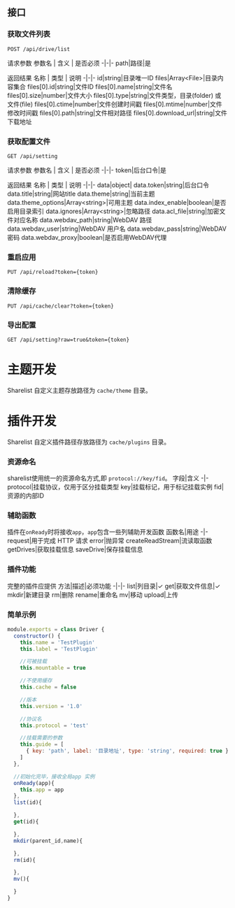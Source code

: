 ## 接口

### 获取文件列表
```
POST /api/drive/list
```
请求参数
参数名 | 含义 | 是否必须
-|-|-
path|路径|是

返回结果
名称 | 类型 | 说明
-|-|-
id|string|目录唯一ID
files|Array\<File\>|目录内容集合
files[0].id|string|文件ID
files[0].name|string|文件名
files[0].size|number|文件大小
files[0].type|string|文件类型，目录(folder) 或 文件(file)
files[0].ctime|number|文件创建时间戳
files[0].mtime|number|文件修改时间戳
files[0].path|string|文件相对路径
files[0].download_url|string|文件下载地址


### 获取配置文件
```
GET /api/setting
```
请求参数
参数名 | 含义 | 是否必须
-|-|-
token|后台口令|是

返回结果
名称 | 类型 | 说明
-|-|-
data|object|
data.token|string|后台口令
data.title|string|网站title
data.theme|string|当前主题
data.theme_options|Array\<string\>|可用主题
data.index_enable|boolean|是否启用目录索引
data.ignores|Array\<string\>|忽略路径
data.acl_file|string|加密文件对应名称
data.webdav_path|string|WebDAV 路径
data.webdav_user|string|WebDAV 用户名
data.webdav_pass|string|WebDAV 密码
data.webdav_proxy|boolean|是否启用WebDAV代理

### 重启应用
```
PUT /api/reload?token={token}
```

### 清除缓存
```
PUT /api/cache/clear?token={token}
```


### 导出配置
```
GET /api/setting?raw=true&token={token}
```

# 主题开发
Sharelist 自定义主题存放路径为 ```cache/theme``` 目录。

# 插件开发
Sharelist 自定义插件路径存放路径为 ```cache/plugins``` 目录。

### 资源命名
sharelist使用统一的资源命名方式,即 ```protocol://key/fid```。
字段|含义
-|-
protocol|挂载协议，仅用于区分挂载类型
key|挂载标记，用于标记挂载实例
fid|资源的内部ID

### 辅助函数
插件在```onReady```时将接收```app```，```app```包含一些列辅助开发函数
函数名|用途
-|-
request|用于完成 HTTP 请求
error|抛异常
createReadStream|流读取函数
getDrives|获取挂载信息
saveDrive|保存挂载信息

### 插件功能
完整的插件应提供
方法|描述|必须功能
-|-|-
list|列目录|✓
get|获取文件信息|✓
mkdir|新建目录
rm|删除
rename|重命名
mv|移动
upload|上传


### 简单示例
```js
module.exports = class Driver {
  constructor() {
    this.name = 'TestPlugin'
    this.label = 'TestPlugin'

    //可被挂载
    this.mountable = true

    //不使用缓存
    this.cache = false

    //版本
    this.version = '1.0'

    //协议名
    this.protocol = 'test'

    //挂载需要的参数
    this.guide = [
      { key: 'path', label: '目录地址', type: 'string', required: true },
    ]
  },

  //初始化完毕，接收全局app 实例
  onReady(app){
    this.app = app
  },
  list(id){

  },
  get(id){

  },
  mkdir(parent_id,name){

  },
  rm(id){

  },
  mv(){

  }
}
```
